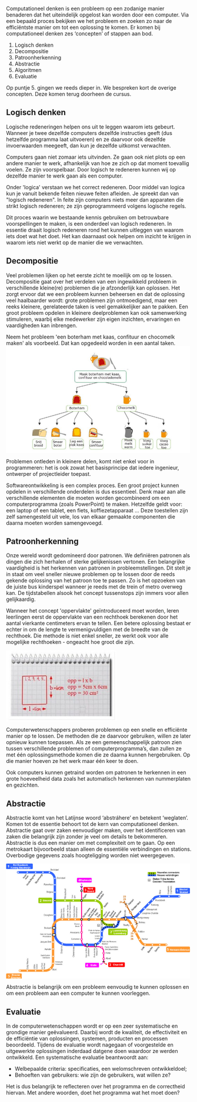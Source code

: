 Computationeel denken is een probleem op een zodanige manier benaderen dat het uiteindelijk opgelost kan worden door een computer. Via een bepaald proces bekijken 
we het probleem en zoeken zo naar de efficiëntste manier om tot een oplossing te komen. Er komen bij computationeel denken zes ‘concepten’ of stappen aan bod.

1. Logisch denken
2. Decompositie
3. Patroonherkenning
4. Abstractie
5. Algoritmen
6. Evaluatie

Op puntje 5. gingen we reeds dieper in. We bespreken kort de overige concepten. Deze komen terug doorheen de cursus.

## Logisch denken
Logische redeneringen helpen ons uit te leggen waarom iets gebeurt. Wanneer je twee dezelfde computers dezelfde instructies geeft (dus hetzelfde programma laat
uitvoeren) en ze daarvoor ook dezelfde invoerwaarden meegeeft, dan kun je dezelfde uitkomst verwachten.

Computers gaan niet zomaar iets uitvinden. Ze gaan ook niet plots op een andere manier te werk, afhankelijk van hoe ze zich op dat moment toevallig voelen. Ze zijn
voorspelbaar. Door logisch te redeneren kunnen wij op dezelfde manier te werk gaan als een computer.

Onder 'logica' verstaan we het correct redeneren. Door middel van logica kun je vanuit bekende feiten nieuwe feiten afleiden. Je spreekt dan van "logisch 
redeneren". In feite zijn computers niets meer dan apparaten die strikt logisch redeneren; ze zijn geprogrammeerd volgens logische regels.

Dit proces waarin we bestaande kennis gebruiken om betrouwbare voorspellingen te maken, is een onderdeel van logisch redeneren. In essentie draait logisch redeneren
rond het kunnen uitleggen van waarom iets doet wat het doet. Het kan daarnaast ook helpen om inzicht te krijgen in waarom iets niet werkt op de manier die we
verwachten.

## Decompositie
Veel problemen lijken op het eerste zicht te moeilijk om op te lossen. Decompositie gaat over het verdelen van een ingewikkeld probleem in verschillende kleine(re) 
problemen die je afzonderlijk kan oplossen. Het zorgt ervoor dat we een probleem kunnen beheersen en dat de oplossing veel haalbaarder wordt: grote problemen zijn 
ontmoedigend, maar een reeks kleinere, gerelateerde taken is veel gemakkelijker aan te pakken. Een groot probleem opdelen in kleinere deelproblemen kan ook samenwerking stimuleren, waarbij elke medewerker zijn eigen inzichten, ervaringen en vaardigheden kan inbrengen.

Neem het probleem 'een boterham met kaas, confituur en chocomelk maken' als voorbeeld. Dat kan opgedeeld worden in een aantal taken.
<img src="media/decompositie.jpeg" align="center" width="500px" data-caption="Twee mensen kunnen tegelijk ontbijt maken: de ene zorgt voor de boterham met kaas en de andere voor de chocolademelk" />

Problemen ontleden in kleinere delen, komt niet enkel voor in programmeren: het is ook zowat het basisprincipe dat iedere ingenieur, ontwerper of projectleider 
toepast.

Softwareontwikkeling is een complex proces. Een groot project kunnen opdelen in verschillende onderdelen is dus essentieel. Denk maar aan alle verschillende 
elementen die moeten worden gecombineerd om een computerprogramma (zoals PowerPoint) te maken. Hetzelfde geldt voor: een laptop of een tablet, een fiets, 
koffiezetapparaat ... Deze toestellen zijn zelf samengesteld uit vele, los van elkaar gemaakte componenten die daarna moeten worden samengevoegd.


## Patroonherkenning
Onze wereld wordt gedomineerd door patronen. We definiëren patronen als dingen die zich herhalen of sterke gelijkenissen vertonen. Een belangrijke vaardigheid 
is het herkennen van patronen in probleemstellingen. Dit stelt je in staat om veel sneller nieuwe problemen op te lossen door de reeds gekende oplossing van het
patroon toe te passen. Zo is het opzoeken van de juiste bus kinderspel wanneer je reeds met de trein of metro overweg kan. De tijdstabellen alsook het concept
tussenstops zijn immers voor allen gelijkaardig.

Wanneer het concept 'oppervlakte' geïntroduceerd moet worden, leren leerlingen eerst de oppervlakte van een rechthoek berekenen door het aantal vierkante
centimeters ervan te tellen. Een betere oplossing bestaat er echter in om de lengte te vermenigvuldigen met de breedte van de rechthoek. Die methode is niet enkel
sneller, ze werkt ook voor alle mogelijke rechthoeken - ongeacht hoe groot die zijn.

<img src="media/patroonherkenning.jpeg" align="center" width="300px" data-caption="Ook wiskundige formules zijn veralgemeningen: de formule om de oppervlakte van een rechthoek te berekenen, kan voor eender welke rechthoek opnieuw gebruikt worden." />

Computerwetenschappers proberen problemen op een snelle en efficiënte manier op te lossen. De methoden die ze daarvoor gebruiken, willen ze later opnieuw kunnen 
toepassen. Als ze een gemeenschappelijk patroon zien tussen verschillende problemen of computerprogramma’s, dan zullen ze met één oplossingsmethode komen die ze
daarna kunnen hergebruiken. Op die manier hoeven ze het werk maar één keer te doen.

Ook computers kunnen getraind worden om patronen te herkennen in een grote hoeveelheid data zoals het automatisch herkennen van nummerplaten en gezichten.


## Abstractie
Abstractie komt van het Latijnse woord ‘abstráhere’ en betekent ‘weglaten’. Komen tot de essentie behoort tot de kern van computationeel denken. Abstractie gaat
over zaken eenvoudiger maken, over het identificeren van zaken die belangrijk zijn zonder je veel om details te bekommeren. Abstractie is dus een manier om met
complexiteit om te gaan. Op een metrokaart bijvoorbeeld staan alleen de essentiële verbindingen en stations. Overbodige gegevens zoals hoogteligging worden niet
weergegeven.

<img src="media/abstractie.png" align="center" width="500px" data-caption="Metronetwerk Brussel." />

Abstractie is belangrijk om een probleem eenvoudig te kunnen oplossen en om een probleem aan een computer te kunnen voorleggen.


## Evaluatie
In de computerwetenschappen wordt er op een zeer systematische en grondige manier geëvalueerd. Daarbij wordt de kwaliteit, de effectiviteit en de efficiëntie van
oplossingen, systemen, producten en processen beoordeeld. Tijdens de evaluatie wordt nagegaan of voorgestelde en uitgewerkte oplossingen inderdaad datgene doen
waardoor ze werden ontwikkeld. Een systematische evaluatie beantwoordt aan:

* Welbepaalde criteria: specificaties, een welomschreven ontwikkeldoel;
* Behoeften van gebruikers: wie zijn de gebruikers, wat willen ze?

Het is dus belangrijk te reflecteren over het programma en de correctheid hiervan. Met andere woorden, doet het programma wat het moet doen?
